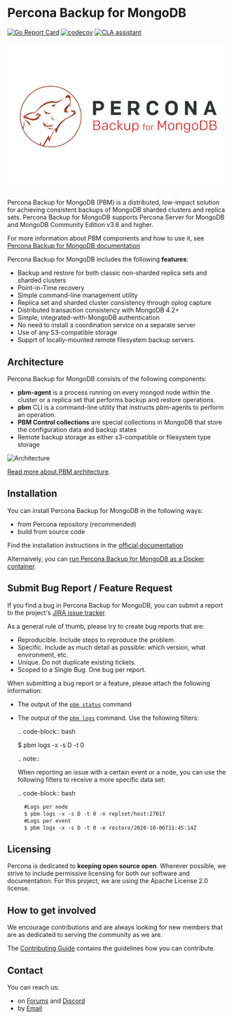 # Percona Backup for MongoDB
[![Go Report Card](https://goreportcard.com/badge/github.com/percona/percona-backup-mongodb)](https://goreportcard.com/report/github.com/percona/percona-backup-mongodb) [![codecov](https://codecov.io/gh/percona/percona-backup-mongodb/branch/master/graph/badge.svg?token=TiuOmTfp2p)](https://codecov.io/gh/percona/percona-backup-mongodb) [![CLA assistant](https://cla-assistant.percona.com/readme/badge/percona/percona-backup-mongodb)](https://cla-assistant.percona.com/percona/percona-backup-mongodb)

![PBM logo](doc/source/percona-logo.jpg)

Percona Backup for MongoDB (PBM) is a distributed, low-impact solution for achieving
consistent backups of MongoDB sharded clusters and replica sets. Percona Backup for MongoDB supports Percona Server for MongoDB and MongoDB Community Edition v3.6 and higher.

For more information about PBM components and how to use it, see
[Percona Backup for MongoDB documentation](https://www.percona.com/doc/percona-backup-mongodb)

Percona Backup for MongoDB includes the following **features**:

- Backup and restore for both classic non-sharded replica sets and sharded clusters
- Point-in-Time recovery
- Simple command-line management utility
- Replica set and sharded cluster consistency through oplog capture
- Distributed transaction consistency with MongoDB 4.2+
- Simple, integrated-with-MongoDB authentication
- No need to install a coordination service on a separate server
- Use of any S3-compatible storage
- Supprt of locally-mounted remote filesystem backup servers.

## Architecture

Percona Backup for MongoDB consists of the following components:

- **pbm-agent** is a process running on every mongod node within the cluster or a replica set that performs backup and restore operations.
- **pbm** CLI is a command-line utility that instructs pbm-agents to perform an operation.
- **PBM Control collections** are special collections in MongoDB that store the configuration data and backup states
- Remote backup storage as either s3-compatible or filesystem type storage

![Architecture](doc/source/_images/pbm-architecture.png)

[Read more about PBM architecture](https://www.percona.com/doc/percona-backup-mongodb/architecture.html#pbm-architecture).

## Installation

You can install Percona Backup for MongoDB in the following ways:
- from Percona repository (recommended)
- build from source code

Find the installation instructions in the [official documentation](https://www.percona.com/doc/percona-backup-mongodb/installation.html)

Alternaively, you can [run Percona Backup for MongoDB as a Docker container](https://hub.docker.com/r/percona/percona-backup-mongodb).

## Submit Bug Report / Feature Request

If you find a bug in Percona Backup for MongoDB, you can submit a report to the project's [JIRA issue tracker](https://jira.percona.com/projects/PBM).

As a general rule of thumb, please try to create bug reports that are:

- Reproducible. Include steps to reproduce the problem.
- Specific. Include as much detail as possible: which version, what environment, etc.
- Unique. Do not duplicate existing tickets.
- Scoped to a Single Bug. One bug per report.

When submitting a bug report or a feature, please attach the following information:

- The output of the [`pbm status`](https://docs.percona.com/percona-backup-mongodb/status.htm) command
- The output of the [`pbm logs`](https://docs.percona.com/percona-backup-mongodb/running.html#pbm-logs) command. Use the following filters:

  .. code-block:: bash

     $ pbm logs -x -s D -t 0

  .. note::

     When reporting an issue with a certain event or a node, you can use the following filters to receive a more specific data set:

     .. code-block:: bash
 
        #Logs per node
        $ pbm logs -x -s D -t 0 -n replset/host:27017
        #Logs per event
        $ pbm logs -x -s D -t 0 -e restore/2020-10-06T11:45:14Z



## Licensing

Percona is dedicated to **keeping open source open**. Wherever possible, we strive to include permissive licensing for both our software and documentation. For this project, we are using the Apache License 2.0 license. 

## How to get involved

We encourage contributions and are always looking for new members that are as dedicated to serving the community as we are.

The [Contributing Guide](https://github.com/percona/percona-backup-mongodb/blob/main/CONTRIBUTING.md) contains the guidelines how you can contribute.

## Contact

You can reach us:
* on [Forums](https://forums.percona.com) and [Discord](https://discord.gg/mQEyGPkNbR)
* by [Email](mailto:mongodb-backup@percona.com)
